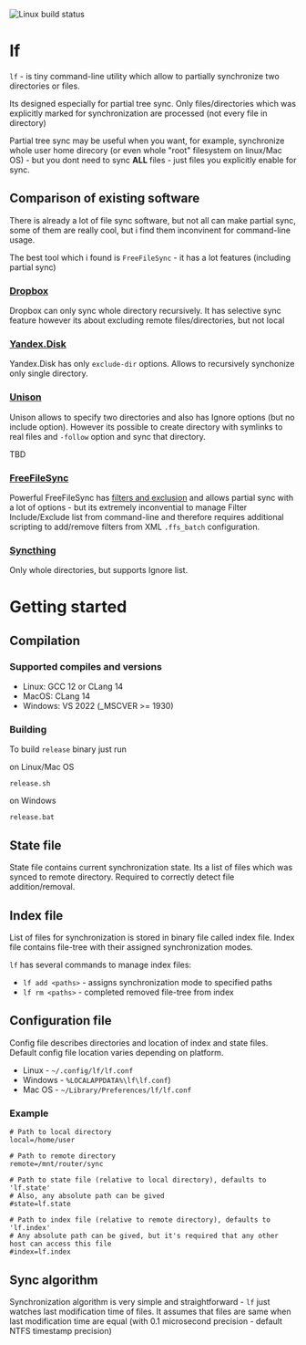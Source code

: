![Linux build status](https://github.com/acc15/lf/actions/workflows/linux.yml/badge.svg "Linux build status")

# lf

`lf` - is tiny command-line utility which allow to partially synchronize two directories or files.

Its designed especially for partial tree sync. Only files/directories which was explicitly marked for synchronization are processed (not every file in directory)

Partial tree sync may be useful when you want, for example, synchronize whole user home direcory (or even whole "root" filesystem on linux/Mac OS) - but you dont need to sync **ALL** files - just files you explicitly enable for sync. 

## Comparison of existing software

There is already a lot of file sync software, but not all can make partial sync, some of them are really cool, but i find them inconvinent for command-line usage. 

The best tool which i found is `FreeFileSync` - it has a lot features (including partial sync)

### [Dropbox](https://www.dropbox.com/)

Dropbox can only sync whole directory recursively. 
It has selective sync feature however its about excluding remote files/directories, but not local 

### [Yandex.Disk](https://disk.yandex.ru/)

Yandex.Disk has only `exclude-dir` options. Allows to recursively synchonize only single directory.

### [Unison](https://www.cis.upenn.edu/~bcpierce/unison/) 

Unison allows to specify two directories and also has Ignore options (but no include option). However its possible to create directory with symlinks to real files and `-follow` option and sync that directory. 

TBD

### [FreeFileSync](https://freefilesync.org/) 

Powerful FreeFileSync has [filters and exclusion](https://freefilesync.org/manual.php?topic=exclude-files) and allows partial sync with a lot of options - but its extremely inconvential to manage Filter Include/Exclude list from command-line and therefore requires additional scripting to add/remove filters from XML `.ffs_batch` configuration.

### [Syncthing](https://syncthing.net/)

Only whole directories, but supports Ignore list.

# Getting started

## Compilation

### Supported compiles and versions

* Linux: GCC 12 or CLang 14
* MacOS: CLang 14
* Windows: VS 2022 (_MSCVER >= 1930)

### Building

To build `release` binary just run 

on Linux/Mac OS

    release.sh

on Windows

    release.bat

## State file

State file contains current synchronization state.
Its a list of files which was synced to remote directory. 
Required to correctly detect file addition/removal.

## Index file

List of files for synchronization is stored in binary file called index file. Index file contains file-tree with their assigned synchronization modes.

`lf` has several commands to manage index files:

- `lf add <paths>` - assigns synchronization mode to specified paths
- `lf rm <paths>` - completed removed file-tree from index

## Configuration file

Config file describes directories and location of index and state files.
Default config file location varies depending on platform.

* Linux - `~/.config/lf/lf.conf`
* Windows - `%LOCALAPPDATA%\lf\lf.conf`)
* Mac OS - `~/Library/Preferences/lf/lf.conf`

### Example

    # Path to local directory
    local=/home/user
    
    # Path to remote directory
    remote=/mnt/router/sync
    
    # Path to state file (relative to local directory), defaults to 'lf.state'
    # Also, any absolute path can be gived
    #state=lf.state

    # Path to index file (relative to remote directory), defaults to 'lf.index'
    # Any absolute path can be gived, but it's required that any other host can access this file
    #index=lf.index

## Sync algorithm

Synchronization algorithm is very simple and straightforward - `lf`  just watches last modification time of files. It assumes that files are same when last modification time are equal (with 0.1 microsecond precision - default NTFS timestamp precision) 

